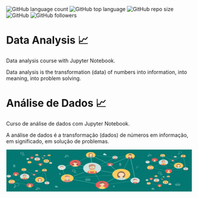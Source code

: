 ![GitHub language count](https://img.shields.io/github/languages/count/jonfisik/AnaliseDados)
![GitHub top language](https://img.shields.io/github/languages/top/jonfisik/AnaliseDados)
![GitHub repo size](https://img.shields.io/github/repo-size/jonfisik/AnaliseDados)
![GitHub](https://img.shields.io/github/license/jonfisik/AnaliseDados)
![GitHub followers](https://img.shields.io/github/followers/jonfisik?style=social)

# Data Analysis :chart_with_upwards_trend:

 Data analysis course with Jupyter Notebook.
 
 Data analysis is the transformation (data) of numbers into information, into meaning, into problem solving.

# Análise de Dados :chart_with_upwards_trend:

 Curso de análise de dados com Jupyter Notebook.
 
 A análise de dados é a transformação (dados) de números em informação, em significado, em solução de problemas.
  
<p align="center">
  <img src="https://github.com/jonfisik/AnaliseDados/blob/master/imagens/analisededadosmedio.png" widht=""400>
 </p>


